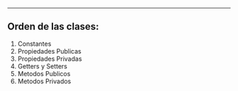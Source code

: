 
---
## Orden de las clases:
1. Constantes
2. Propiedades Publicas
3. Propiedades Privadas
4. Getters y Setters
5. Metodos Publicos
6. Metodos Privados

### 